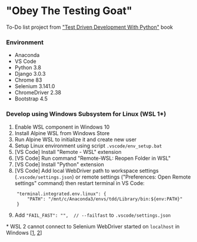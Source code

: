 # "Obey The Testing Goat"
To-Do list project from ["Test Driven Development With Python"](https://www.obeythetestinggoat.com) book

### Environment ###
* Anaconda
* VS Code
* Python 3.8
* Django 3.0.3
* Chrome 83
* Selenium 3.141.0
* ChromeDriver 2.38
* Bootstrap 4.5

### Develop using Windows Subsystem for Linux (WSL 1*) ###
1) Enable WSL component in Windows 10
2) Install Alpine WSL from Windows Store
3) Run Alpine WSL to initialize it and create new user
4) Setup Linux environment using script `.vscode/env_setup.bat`
5) [VS Code] Install "Remote - WSL" extension
6) [VS Code] Run command "Remote-WSL: Reopen Folder in WSL"
7) [VS Code] Install "Python" extension
8) [VS Code] Add local WebDriver path to workspace settings (`.vscode/settings.json`) or remote settings ("Preferences: Open Remote settings" command) then restart terminal in VS Code:
```
    "terminal.integrated.env.linux": {
        "PATH": "/mnt/c/Anaconda3/envs/tdd/Library/bin:${env:PATH}"
    }
```
9) Add `"FAIL_FAST": "",  // --failfast` to `.vscode/settings.json`

\* WSL 2 cannot connect to Selenium WebDriver started on `localhost` in Windows
\[[1](https://docs.microsoft.com/ru-ru/windows/wsl/compare-versions#accessing-windows-networking-apps-from-linux-host-ip),
[2](https://github.com/microsoft/WSL/issues/4932#issuecomment-591733193)\]
